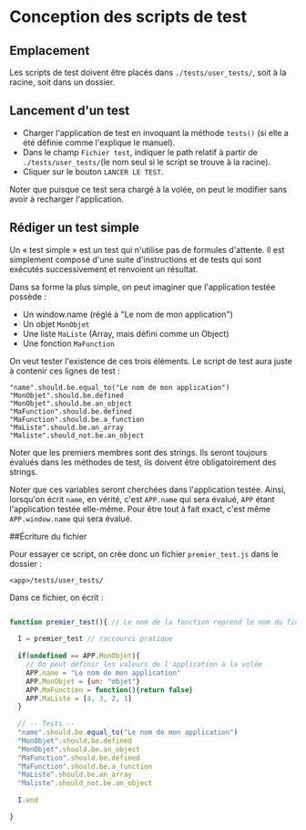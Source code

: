 # Conception des scripts de test

## Emplacement

Les scripts de test doivent être placés dans `./tests/user_tests/`, soit à la racine, soit dans un dossier.

## Lancement d'un test

* Charger l'application de test en invoquant la méthode `tests()` (si elle a été définie comme l'explique le manuel).
* Dans le champ `Fichier test`, indiquer le path relatif à partir de `./tests/user_tests/`(le nom seul si le script se trouve à la racine).
* Cliquer sur le bouton `LANCER LE TEST`.

Noter que puisque ce test sera chargé à la volée, on peut le modifier sans avoir à recharger l'application.


## Rédiger un test simple

Un «&nbsp;test simple&nbsp;» est un test qui n'utilise pas de formules d'attente. Il est simplement composé d'une suite d'instructions et de tests qui sont exécutés successivement et renvoient un résultat.

Dans sa forme la plus simple, on peut imaginer que l'application testée possède :

* Un window.name (réglé à "Le nom de mon application")
* Un objet `MonObjet`
* Une liste `MaListe` (Array, mais défini comme un Object)
* Une fonction `MaFunction`

On veut tester l'existence de ces trois éléments. Le script de test aura juste à contenir ces lignes de test :

    "name".should.be.equal_to("Le nom de mon application")
    "MonObjet".should.be.defined
    "MonObjet".should.be.an_object
    "MaFunction".should.be.defined
    "MaFunction".should.be.a_function
    "MaListe".should.be.an_array
    "Maliste".should_not.be.an_object

Noter que les premiers membres sont des strings. Ils seront toujours évalués dans les méthodes de test, ils doivent être obligatoirement des strings.

Noter que ces variables seront cherchées dans l'application testée. Ainsi, lorsqu'on écrit `name`, en vérité, c'est `APP.name` qui sera évalué, `APP` étant l'application testée elle-même. Pour être tout à fait exact, c'est même `APP.window.name` qui sera évalué.

##Écriture du fichier

Pour essayer ce script, on crée donc un fichier `premier_test.js` dans le dossier :

    <app>/tests/user_tests/

Dans ce fichier, on écrit :

```javascript

function premier_test(){ // Le nom de la fonction reprend le nom du fichier
  
  I = premier_test // raccourci pratique
  
  if(undefined == APP.MonObjet){
    // On peut définir les valeurs de l'application à la volée
    APP.name = "Le nom de mon application"
    APP.MonObjet = {un: "objet"}
    APP.MaFunction = function(){return false}
    APP.MaListe = [4, 3, 2, 1]
  }
  
  // -- Tests --
  "name".should.be.equal_to("Le nom de mon application")
  "MonObjet".should.be.defined
  "MonObjet".should.be.an_object
  "MaFunction".should.be.defined
  "MaFunction".should.be.a_function
  "MaListe".should.be.an_array
  "Maliste".should_not.be.an_object
  
  I.end

}

```